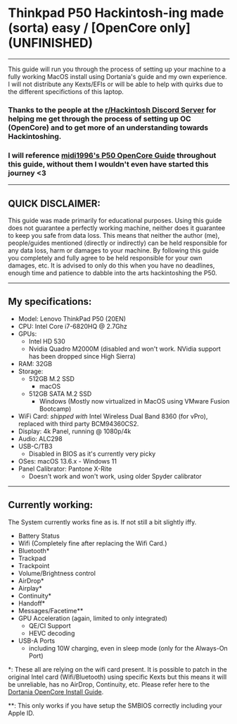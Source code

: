 # Thinkpad P50 Hackintosh-ing made (sorta) easy / [OpenCore only] __(UNFINISHED)__

---

This guide will run you through the process of setting up your machine to a fully working MacOS install using Dortania's guide and my own experience. I will not distribute any Kexts/EFIs or will be able to help with quirks due to the different specifictions of this laptop.

### Thanks to the people at the [r/Hackintosh Discord Server](https://discord.gg/Wxam8aH) for helping me get through the process of setting up OC (OpenCore) and to get more of an understanding towards Hackintoshing.

### I will reference [midi1996's P50 OpenCore Guide](https://github.com/midi1996/P50-opencore-hackintosh/) throughout this guide, without them I wouldn't even have started this journey <3

---

## QUICK DISCLAIMER: 
This guide was made primarily for educational purposes. Using this guide does not guarantee a perfectly working machine, neither does it guarantee to keep you safe from data loss. This means that neither the author (me), people/guides mentioned (directly or indirectly) can be held responsible for any data loss, harm or damages to your machine. By following this guide you completely and fully agree to be held responsible for your own damages, etc. It is advised to only do this when you have no deadlines, enough time and patience to dabble into the arts hackintoshing the P50.

---

## My specifications:
* Model: Lenovo ThinkPad P50 (20EN)
* CPU: Intel Core i7-6820HQ @ 2.7Ghz
* GPUs:
  * Intel HD 530
  * Nvidia Quadro M2000M (disabled and won't work. NVidia support has been dropped since High Sierra)
* RAM: 32GB
* Storage:
  * 512GB M.2 SSD
    * macOS
  * 512GB SATA M.2 SSD
  	 * Windows (Mostly now virtualized in MacOS using VMware Fusion Bootcamp)
* WiFi Card: *shipped with* Intel Wireless Dual Band 8360 (for vPro), replaced with third party BCM94360CS2.
* Display: 4k Panel, running @ 1080p/4k 
* Audio: ALC298
* USB-C/TB3
  * Disabled in BIOS as it's currently very picky
* OSes: macOS 13.6.x - Windows 11
* Panel Calibrator: Pantone X-Rite
  * Doesn't work and won't work, using older Spyder calibrator

---

## Currently working:
The System currently works fine as is. If not still a bit slightly iffy.
* Battery Status
* Wifi (Completely fine after replacing the Wifi Card.)
* Bluetooth*
* Trackpad
* Trackpoint
* Volume/Brightness control
* AirDrop*
* Airplay*
* Continuity*
* Handoff*
* Messages/Facetime**
* GPU Acceleration (again, limited to only integrated)
  * QE/CI Support
  * HEVC decoding
* USB-A Ports
  * including 10W charging, even in sleep mode (only for the Always-On Port)

*: These all are relying on the wifi card present. It is possible to patch in the original Intel card (Wifi/Bluetooth) using specific Kexts but this means it will be unreliable, has no AirDrop, Continuity, etc. Please refer here to the [Dortania OpenCore Install Guide](https://dortania.github.io/OpenCore-Install-Guide/).

**: This only works if you have setup the SMBIOS correctly including your Apple ID.
